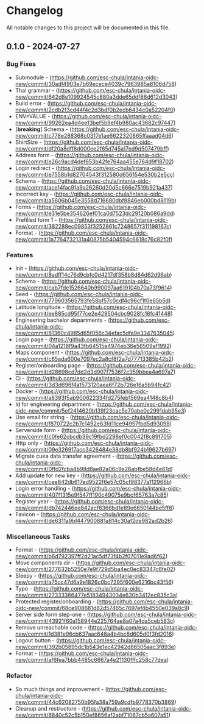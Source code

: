 # Changelog

All notable changes to this project will be documented in this file.

## 0.1.0 - 2024-07-27

### Bug Fixes

- Submodule - (https://github.com/esc-chula/intania-oidc-new/commit/30adf4903e7b69ecece4039c7963985a8106d758)
- Thai grammar - (https://github.com/esc-chula/intania-oidc-new/commit/642d8e109924545c880a3dde65ddf86d612d3043)
- Build error - (https://github.com/esc-chula/intania-oidc-new/commit/2cdb2f3cd44f4c2d3bdf0b2ecb6434c0a52204f0)
- ENV=VALUE - (https://github.com/esc-chula/intania-oidc-new/commit/99262ea4d4ee13bef5b9ef4b980ac43682c97447)
- [**breaking**] Schema - (https://github.com/esc-chula/intania-oidc-new/commit/c778e288368c0317e1ae6622320865ffaaad04d6)
- ShirtSize - (https://github.com/esc-chula/intania-oidc-new/commit/df20a8dff8d000ee2f65d745a17ed9d507479bff)
- Address form - (https://github.com/esc-chula/intania-oidc-new/commit/e26c9acd4def653b42fe764aa455e764d9f18702)
- Login redirect - (https://github.com/esc-chula/intania-oidc-new/commit/e7558b1d82704543f312580d656154e530b2e5cc)
- Schema - (https://github.com/esc-chula/intania-oidc-new/commit/ace14fac91a9a26260d20d5c666e7519b921a437)
- Incorrect key - (https://github.com/esc-chula/intania-oidc-new/commit/a5606b045e3558d716680dbf8846eb000bd8119b)
- Forms - (https://github.com/esc-chula/intania-oidc-new/commit/e31e5be354626ef01ca0d7523dc29120b086a9dd)
- Prefilled form 1 - (https://github.com/esc-chula/intania-oidc-new/commit/382288ec09853f3252861c7248657f311198167c)
- Format - (https://github.com/esc-chula/intania-oidc-new/commit/1a7764732131a40875b5404594c6618c76c82f0f)

### Features

- Init - (https://github.com/esc-chula/intania-oidc-new/commit/8adff14c76d9cbfc0d4217df358b8d84d62d96ab)
- Schema - (https://github.com/esc-chula/intania-oidc-new/commit/cab7fde1526640b990097aa619104b70a73f9614)
- Seed - (https://github.com/esc-chula/intania-oidc-new/commit/779603565793fe58bf57c0cdf4c96cf1f0e65b5d)
- Latitude longitude - (https://github.com/esc-chula/intania-oidc-new/commit/ee885cd95f77ce2e429504cbc9028fc18fc41448)
- Engineering bachelor departments - (https://github.com/esc-chula/intania-oidc-new/commit/61360c4985d65f056c34efac5dfa9e3347635045)
- Login page - (https://github.com/esc-chula/intania-oidc-new/commit/04a1218f9a43fb64515e4974eb36e56509af1992)
- Maps component - (https://github.com/esc-chula/intania-oidc-new/commit/c65ada600e7097ec2a8cf8f2a7d77713385b42b2)
- Register/onboarding page - (https://github.com/esc-chula/intania-oidc-new/commit/d28698cd7dd2d3d907f7536f2c959bbea4a697a7)
- Ci - (https://github.com/esc-chula/intania-oidc-new/commit/3d3d696f4a1573120aea6f72b726e16a5b94fc42)
- Docker - (https://github.com/esc-chula/intania-oidc-new/commit/a8393f5ab900622334fd275feb1569ea4148c8b4)
- Id for engineering department - (https://github.com/esc-chula/intania-oidc-new/commit/5ef2414620b139f23cac5e70abe0c2991dab95e3)
- Use email for string - (https://github.com/esc-chula/intania-oidc-new/commit/f870722c2b7c1492e63fd11ce94957fbd5d93098)
- Serverside form - (https://github.com/esc-chula/intania-oidc-new/commit/c0fe62cbcdb39c19fbd2298ef0c0042f8c89f705)
- Http only - (https://github.com/esc-chula/intania-oidc-new/commit/09e326917acc3426484e38db8bf924b19627b697)
- Migrate cuea data transfer agreement - (https://github.com/esc-chula/intania-oidc-new/commit/0ffd2fcba4b98d8ae82a06c9e26abfbe58d4e61d)
- Add update for new key - (https://github.com/esc-chula/intania-oidc-new/commit/cee842db617ed9522f6e57c05cf98377a112966b)
- Login error handling - (https://github.com/esc-chula/intania-oidc-new/commit/407f1315e9f547ff190c49075e9bcf65763a7c85)
- Register year - (https://github.com/esc-chula/intania-oidc-new/commit/db742446ee842acf8366bd1e89e6650144be5ff8)
- Favicon - (https://github.com/esc-chula/intania-oidc-new/commit/de6311a9bf447900881a814c30af2de982ad2b26)

### Miscellaneous Tasks

- Format - (https://github.com/esc-chula/intania-oidc-new/commit/b6d792397ff2d21ac5df73f4b2f07011e9ad6f62)
- Move components dir - (https://github.com/esc-chula/intania-oidc-new/commit/277632b5250e7e9f729d5ba4ec0ec83347c6fe02)
- Sleepy - (https://github.com/esc-chula/intania-oidc-new/commit/a75cc47d6a9e1826c0bc7295f600e6216bc43f56)
- Typo - (https://github.com/esc-chula/intania-oidc-new/commit/27333366477e51834943034e630b3412ec835c3a)
- Protected register/onboarding - (https://github.com/esc-chula/intania-oidc-new/commit/68ce908681d82d57465c7697ef4b4550e039a8c9)
- Server side form step-one - (https://github.com/esc-chula/intania-oidc-new/commit/43921f60a158944e225764ae8a07a4da5ceb583c)
- Remove unreachable code - (https://github.com/esc-chula/intania-oidc-new/commit/1d381e96cb637aac648a4b4bc8d605d0f3fd2016)
- Logout button - (https://github.com/esc-chula/intania-oidc-new/commit/392b05895dc1b543e1ec42942d86505aac3f893e)
- Format - (https://github.com/esc-chula/intania-oidc-new/commit/af6fea7bbb4485c6667a4e21130fffc258c77dea)

### Refactor

- So much things and improvement - (https://github.com/esc-chula/intania-oidc-new/commit/44c62082750b95fa38a759a9cdfb9778370b3869)
- Cleanup and restructure - (https://github.com/esc-chula/intania-oidc-new/commit/6840c52c5b150ef8656af2abf71067cb5a607a51)

<!-- generated by git-cliff -->
